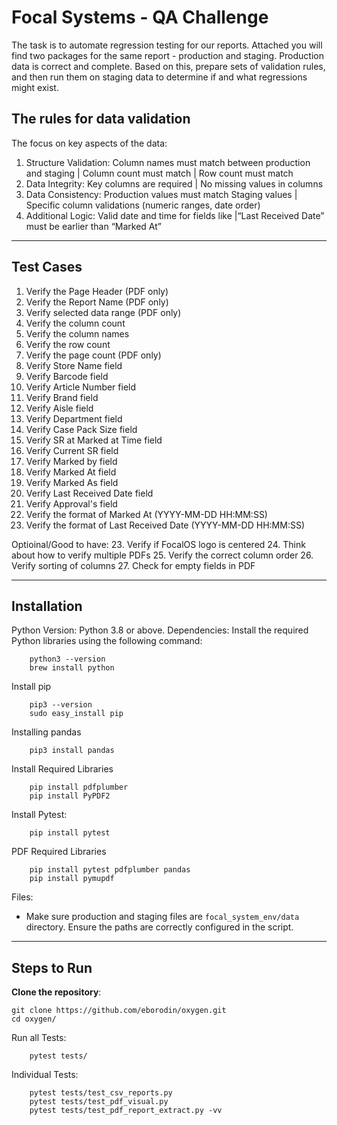# Focal Systems - QA Challenge
The task is to automate regression testing for our reports. Attached you will find two packages for the same report - production and staging. Production data is correct and complete. Based on this, prepare sets of validation rules, and then run them on staging data to determine if and what regressions might exist.

## The rules for data validation
The focus on key aspects of the data:

1. Structure Validation:
Column names must match between production and staging
| Column count must match
| Row count must match
2. Data Integrity:
Key columns are required 
| No missing values in columns
3. Data Consistency:
Production values must match Staging values
|	Specific column validations (numeric ranges, date order)
4.	Additional Logic:
Valid date and time for fields like 
|“Last Received Date” must be earlier than “Marked At”
---
## Test Cases
1. Verify the Page Header (PDF only)
2. Verify the Report Name (PDF only)
3. Verify selected data range (PDF only)
4. Verify the column count
4. Verify the column names
5. Verify the row count
6. Verify the page count (PDF only)
7. Verify Store Name field
8. Verify Barcode field
8. Verify Article Number field
10. Verify Brand field
11. Verify Aisle field
12. Verify Department field
13. Verify Case Pack Size field
14. Verify SR at Marked at Time field
15. Verify Current SR field
16. Verify Marked by field
17. Verify Marked At field
18. Verify Marked As field
19. Verify Last Received Date field
20. Verify Approval's field
21. Verify the format of Marked At (YYYY-MM-DD HH:MM:SS)
22. Verify the format of Last Received Date (YYYY-MM-DD HH:MM:SS)

Optioinal/Good to have:
23. Verify if FocalOS logo is centered
24. Think about how to verify multiple PDFs
25. Verify the correct column order
26. Verify sorting of columns
27. Check for empty fields in PDF

---
## Installation

Python Version: Python 3.8 or above.
Dependencies: Install the required Python libraries using the following command:

        python3 --version
        brew install python

Install pip

        pip3 --version
        sudo easy_install pip

Installing pandas

        pip3 install pandas

Install Required Libraries

        pip install pdfplumber
        pip install PyPDF2

Install Pytest:

        pip install pytest

PDF Required Libraries

        pip install pytest pdfplumber pandas
        pip install pymupdf

Files:

*	Make sure production and staging files are ```focal_system_env/data``` directory. Ensure the paths are correctly configured in the script.

---
## Steps to Run

**Clone the repository**:

    git clone https://github.com/eborodin/oxygen.git
    cd oxygen/ 


Run all Tests:

        pytest tests/

Individual Tests:

        pytest tests/test_csv_reports.py
        pytest tests/test_pdf_visual.py
        pytest tests/test_pdf_report_extract.py -vv
